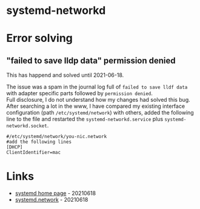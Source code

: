 # systemd-networkd

# Error solving

## "failed to save lldp data" permission denied

This has happend and solved until 2021-06-18.

The issue was a spam in the journal log full of `failed to save lldf data` with adapter specific parts followed by `permission denied`.   
Full disclosure, I do not understand how my changes had solved this bug. After searching a lot in the www, I have compared my existing interface configuration (path `/etc/systemd/network`) with others, added the following line to the file and restarted the `systemd-networkd.service` plus `systemd-networkd.socket`.

```
#/etc/systemd/network/you-nic.network
#add the following lines
[DHCP]
ClientIdentifier=mac
```

# Links

* [systemd home page](https://systemd.io/) - 20210618
* [systemd.network](https://www.freedesktop.org/software/systemd/man/systemd.network.html#) - 20210618
